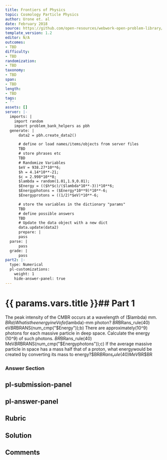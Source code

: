 ```yaml
---
title: Frontiers of Physics
topic: Cosmology Particle Physics
author: Urone et. al
date: February 2018
source: https://github.com/open-resources/webwork-open-problem-library/tree/master/Contrib/BrockPhysics/College_Physics_Urone/34.Frontiers_of_Physics/34-01.Cosmology_Particle_Physics/NU_U17-34-01-014.pg
template_version: 1.2
editor: N/A
outcomes:
- TBD
difficulty:
- TBD
randomization:
- TBD
taxonomy:
- TBD
span:
- TBD
length:
- TBD
tags:
- ''
assets: []
server: |-
  imports: |
    import random
    import problem_bank_helpers as pbh
  generate: |
      data2 = pbh.create_data2()

      # define or load names/items/objects from server files
      TBD
      # store phrases etc
      TBD
      # Randomize Variables
      $eV = 938.27*10**6;
      $h = 4.14*10**-21;
      $c = 2.998*10**8;
      $lambda = random(1.01,1.9,0.01);
      $Energy = (($h*$c)/($lambda*10**-3))*10**6;
      $Energyphotons = ($Energy*10**9)*10**-6;
      $Energyprotons = ((1/2)*$eV)*10**-6;

      # store the variables in the dictionary "params"
      TBD
      # define possible answers
      TBD
      # Update the data object with a new dict
      data.update(data2)
      prepare: |
      pass
  parse: |
      pass
  grade: |
      pass
part2: |-
  type: Numerical
  pl-customizations:
    weight: 1
    hide-answer-panel: true
---
```


# {{ params.vars.title }}## Part 1 
The peak intensity of the CMBR occurs at a wavelength of ($lambda) mm. $BRa) What is the energy in eV of a ($lambda)-mm photon? $BR$BRans_rule(40) eV$BR$BRANS(num_cmp("$Energy"));b) There are approximately(10^9) photons for each massive particle in deep space. Calculate the energy (10^9) of such photons. $BR$BRans_rule(40) MeV$BR$BRANS(num_cmp("$Energyphotons"));c) If the average massive particle in space has a mass half that of a proton, what energywould be created by converting its mass to energy?$BR$BRans_rule(40) MeV$BR$BR 


### Answer Section 


## pl-submission-panel 


## pl-answer-panel 


## Rubric 


## Solution 


## Comments 


